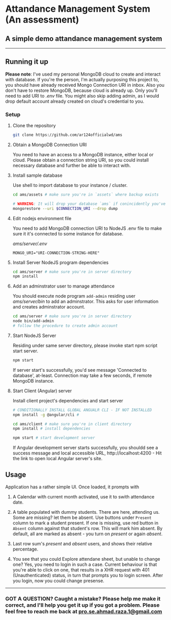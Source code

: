 # Attandance Management System (An assessment)
## A simple demo attandance management system

----------------------------------------------

## Running it up

**Please note**: I've used my personal MongoDB cloud to create and interact with database. If you're the person, I'm actually purposing this project to, you should have already received Mongo Connection URI in inbox. Also you don't have to restore MongoDB, because cloud is already up. Only you'll need to add URI to *.env* file. You might also skip adding admin, as I would drop default account already created on cloud's credential to you.

### Setup
1. Clone the repository

    ```sh
    git clone https://github.com/ar124officialwd/ams 
    ```

2. Obtain a MongoDB Connection URI
  
    You need to have an access to a MongoDB instance, either local or cloud. Please obtain a connection string URI, so you could install necessary database and further be able to interact with.
  
3. Install sample database

    Use shell to import database to your instance / cluster.
    ```sh
    cd ams/assets # make sure you're in `assets` where backup exists

    # WARNING: It will drop your database `ams` if conincidently you've same name *ams* - Use at Your Own Risk!
    mongorestore --uri $CONNECTION_URI --drop dump
    ```

4. Edit nodejs environment file

    You need to add MongoDB connection URI to NodeJS .env file to make sure it it's connected to some instance for database.

    *ams/server/.env*
    ```
    MONGO_URI="URI-CONNECTION-STRING-HERE"
    ```

5. Install Server NodeJS program dependencies

    ```sh
    cd ams/server # make sure you're in server directory
    npm install
    ```

6. Add an adminstrator user to manage attendance

    You should execute node program `add-admin` residing user *ams/server/bin* to add an adminstrator. This asks for user information and creates adminstrator account.
    ```sh
    cd ams/server # make sure you're in server directory
    node bin/add-admin
    # follow the procedure to create admin account
    ```

7. Start NodeJS Server

    Residing under same server directory, please invoke start npm script start server.
    ```sh
    npm start
    ```

    If server start's successfully, you'd see message 'Connected to database', at-least. Connection may take a few seconds, if remote MongoDB instance.

8. Start Client (Angular) server

    Install client project's dependencies and start server
    ```sh
    # CONDITIONALLY INSTALL GLOBAL ANGUALR CLI - IF NOT INSTALLED
    npm install -g @angular/cli # 

    cd ams/client # make sure you're in client directory
    npm install # install dependencies

    npm start # start development server
    ```

    If Angular development server starts successfully, you shouldd see a success message and local accessible URL, http://localhost:4200 - Hit the link to open local Angular server's site.


## Usage
Application has a rather simple UI. Once loaded, it prompts with

1) A Calendar with current month activated,  use it to swith attendance date.

2) A table populated with dummy students. There are here, attending us. Some are missing? let them be absent. Use buttons under `Present` column to mark a student present. If one is missing, use red button in `Absent` column against that student's row. This will mark him absent. By default, all are marked as absent - you turn on *present* or again *absent*.

3) Last row sum's *present* and *absent* users, and shows their relative percentage.

4) You see that you could Explore attendane sheet, but unable to change one? Yes, you need to login in such a case. Current behaviour is that you're able to click on one, that results in a XHR request with 401 (Unauthenticated) status, in turn that prompts you to login screen. After you login, now you could change presense.

--------------------------------------------

### GOT A QUESTION? Caught a mistake? Please help me make it correct, and I'll help you get it up if you got a problem. Please feel free to reach me back at [pro.se.ahmad.raza.1@gmail.com](mailto:pro.se.ahmad.raza.1@gmail.com)